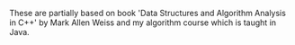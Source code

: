 These are partially based on book 'Data Structures and Algorithm Analysis in C++' by Mark Allen Weiss and my algorithm course which is taught in Java.
